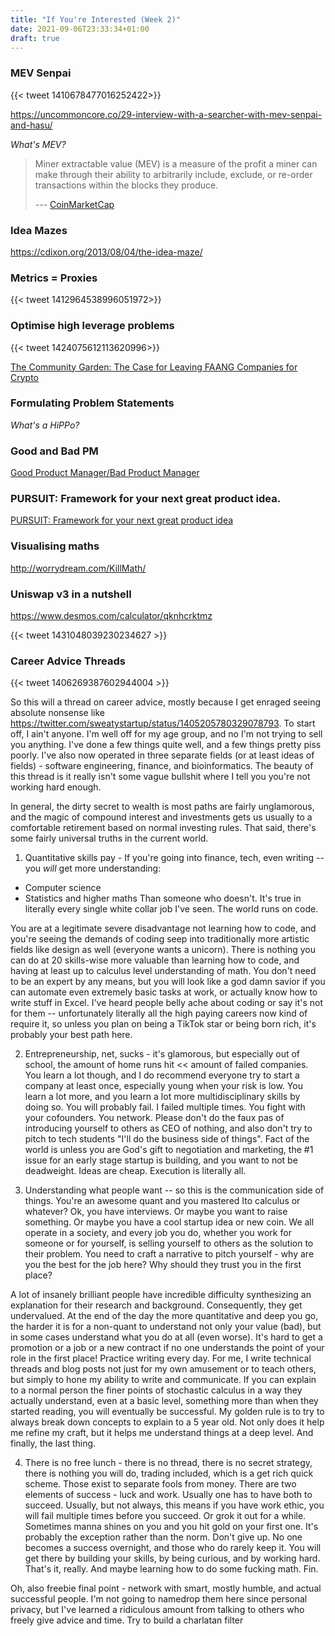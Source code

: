 ```yaml
---
title: "If You're Interested (Week 2)"
date: 2021-09-06T23:33:34+01:00
draft: true
---
```


### MEV Senpai

{{< tweet 1410678477016252422>}}

https://uncommoncore.co/29-interview-with-a-searcher-with-mev-senpai-and-hasu/

*What's MEV?*
> Miner extractable value (MEV) is a measure of the profit a miner can make through their ability to arbitrarily include, exclude, or re-order transactions within the blocks they produce. 
>
> --- [CoinMarketCap](https://coinmarketcap.com/alexandria/glossary/miner-extractable-value-mev)

### Idea Mazes

https://cdixon.org/2013/08/04/the-idea-maze/ 

### Metrics = Proxies

{{< tweet 1412964538996051972>}}

### Optimise high leverage problems

{{< tweet 1424075612113620996>}}

[The Community Garden: The Case for Leaving FAANG Companies for Crypto](https://www.paradigm.xyz/2021/09/the-community-garden-the-case-for-leaving-faang-companies-for-crypto/)

### Formulating Problem Statements 

*What's a HiPPo?*
> 


### Good and Bad PM

[Good Product Manager/Bad Product Manager](https://a16z.com/2012/06/15/good-product-managerbad-product-manager/)

### PURSUIT: Framework for your next great product idea.

[PURSUIT: Framework for your next great product idea](
https://uxdesign.cc/pursuit-a-product-framework-for-product-y-folks-9575244fe9d2)
### Visualising maths 

http://worrydream.com/KillMath/  

### Uniswap v3 in a nutshell

https://www.desmos.com/calculator/qknhcrktmz

{{< tweet 1431048039230234627 >}}
### Career Advice Threads

{{< tweet 1406269387602944004 >}}

So this will a thread on career advice, mostly because I get enraged seeing absolute nonsense like https://twitter.com/sweatystartup/status/1405205780329078793. To start off, I ain't anyone. I'm well off for my age group, and no I'm not trying to sell you anything. I've done a few things quite well, and a few things pretty piss poorly. I've also now operated in three separate fields (or at least ideas of fields) - software engineering, finance, and bioinformatics. The beauty of this thread is it really isn't some vague bullshit where I tell you you're not working hard enough.

In general, the dirty secret to wealth is most paths are fairly unglamorous, and the magic of compound interest and investments gets us usually to a comfortable retirement based on normal investing rules. That said, there's some fairly universal truths in the current world.

1) Quantitative skills pay - If you're going into finance, tech, even writing -- you *will* get more understanding:
- Computer science
- Statistics and higher maths
Than someone who doesn't. It's true in literally every single white collar job I've seen. The world runs on code.

You are at a legitimate severe disadvantage not learning how to code, and you're seeing the demands of coding seep into traditionally more artistic fields like design as well (everyone wants a unicorn). There is nothing you can do at 20 skills-wise more valuable than learning how to code, and having at least up to calculus level understanding of math. You don't need to be an expert by any means, but you will look like a god damn savior if you can automate even extremely basic tasks at work, or actually know how to write stuff in Excel. I've heard people belly ache about coding or say it's not for them -- unfortunately literally all the high paying careers now kind of require it, so unless you plan on being a TikTok star or being born rich, it's probably your best path here.

2) Entrepreneurship, net, sucks - it's glamorous, but especially out of school, the amount of home runs hit << amount of failed companies. You learn a lot though, and I do recommend everyone try to start a company at least once, especially young when your risk is low. You learn a lot more, and you learn a lot more multidisciplinary skills by doing so. You will probably fail. I failed multiple times. You fight with your cofounders. You network. Please don't do the faux pas of introducing yourself to others as CEO of nothing, and also don't try to pitch to tech students "I'll do the business side of things". Fact of the world is unless you are God's gift to negotiation and marketing, the #1 issue for an early stage startup is building, and you want to not be deadweight. Ideas are cheap. Execution is literally all.

3) Understanding what people want -- so this is the communication side of things. You're an awesome quant and you mastered Ito calculus or whatever? Ok, you have interviews. Or maybe you want to raise something. Or maybe you have a cool startup idea or new coin. We all operate in a society, and every job you do, whether you work for someone or for yourself, is selling yourself to others as the solution to their problem. You need to craft a narrative to pitch yourself - why are you the best for the job here? Why should they trust you in the first place?

A lot of insanely brilliant people have incredible difficulty synthesizing an explanation for their research and background. Consequently, they get undervalued. At the end of the day the more quantitative and deep you go, the harder it is for a non-quant to understand not only your value (bad), but in some cases understand what you do at all (even worse). It's hard to get a promotion or a job or a new contract if no one understands the point of your role in the first place!
Practice writing every day. For me, I write technical threads and blog posts not just for my own amusement or to teach others, but simply to hone my ability to write and communicate. If you can explain to a normal person the finer points of stochastic calculus in a way they actually understand, even at a basic level, something more than when they started reading, you will eventually be successful. My golden rule is to try to always break down concepts to explain to a 5 year old. Not only does it help me refine my craft, but it helps me understand things at a deep level. And finally, the last thing.

4) There is no free lunch - there is no thread, there is no secret strategy, there is nothing you will do, trading included, which is a get rich quick scheme. Those exist to separate fools from money. There are two elements of success - luck and work. Usually one has to have both to succeed. Usually, but not always, this means if you have work ethic, you will fail multiple times before you succeed. Or grok it out for a while. Sometimes manna shines on you and you hit gold on your first one. It's probably the exception rather than the norm. Don't give up. No one becomes a success overnight, and those who do rarely keep it. You will get there by building your skills, by being curious, and by working hard. That's it, really. And maybe learning how to do some fucking math. Fin.

Oh, also freebie final point - network with smart, mostly humble, and actual successful people. I'm not going to namedrop them here since personal privacy, but I've learned a ridiculous amount from talking to others who freely give advice and time. Try to build a charlatan filter
